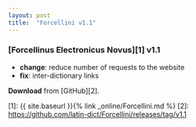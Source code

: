 ```yaml
---
layout: post
title:  "Forcellini v1.1"
---
```


### [Forcellinus Electronicus Novus][1] v1.1

- **change**: reduce number of requests to the website
- **fix**: inter-dictionary links

**Download** from [GitHub][2].


[1]: {{ site.baseurl }}{% link _online/Forcellini.md %}
[2]: https://github.com/latin-dict/Forcellini/releases/tag/v1.1
